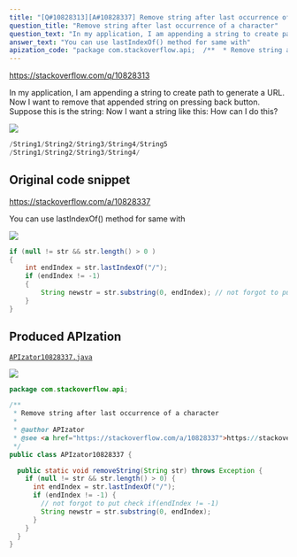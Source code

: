 ```yaml
---
title: "[Q#10828313][A#10828337] Remove string after last occurrence of a character"
question_title: "Remove string after last occurrence of a character"
question_text: "In my application, I am appending a string to create path to generate a URL. Now I want to remove that appended string on pressing back button. Suppose this is the string: Now I want a string like this: How can I do this?"
answer_text: "You can use lastIndexOf() method for same with"
apization_code: "package com.stackoverflow.api;  /**  * Remove string after last occurrence of a character  *  * @author APIzator  * @see <a href=\"https://stackoverflow.com/a/10828337\">https://stackoverflow.com/a/10828337</a>  */ public class APIzator10828337 {    public static void removeString(String str) throws Exception {     if (null != str && str.length() > 0) {       int endIndex = str.lastIndexOf(\"/\");       if (endIndex != -1) {         // not forgot to put check if(endIndex != -1)         String newstr = str.substring(0, endIndex);       }     }   } }"
---
```


https://stackoverflow.com/q/10828313

In my application, I am appending a string to create path to generate a URL. Now I want to remove that appended string on pressing back button.
Suppose this is the string:
Now I want a string like this:
How can I do this?


<div class="code-logo"><img src="/stackoverflow.png" /></div>

```java
/String1/String2/String3/String4/String5
/String1/String2/String3/String4/
```


## Original code snippet

https://stackoverflow.com/a/10828337

You can use lastIndexOf() method for same with

<div class="code-logo"><img src="/stackoverflow.png" /></div>

```java
if (null != str && str.length() > 0 )
{
    int endIndex = str.lastIndexOf("/");
    if (endIndex != -1)  
    {
        String newstr = str.substring(0, endIndex); // not forgot to put check if(endIndex != -1)
    }
}
```

## Produced APIzation

[`APIzator10828337.java`](https://github.com/pasqualesalza/apization/raw/main/data/search/APIzator10828337.java)

<div class="code-logo"><img src="/apizator.png" /></div>

```java
package com.stackoverflow.api;

/**
 * Remove string after last occurrence of a character
 *
 * @author APIzator
 * @see <a href="https://stackoverflow.com/a/10828337">https://stackoverflow.com/a/10828337</a>
 */
public class APIzator10828337 {

  public static void removeString(String str) throws Exception {
    if (null != str && str.length() > 0) {
      int endIndex = str.lastIndexOf("/");
      if (endIndex != -1) {
        // not forgot to put check if(endIndex != -1)
        String newstr = str.substring(0, endIndex);
      }
    }
  }
}

```